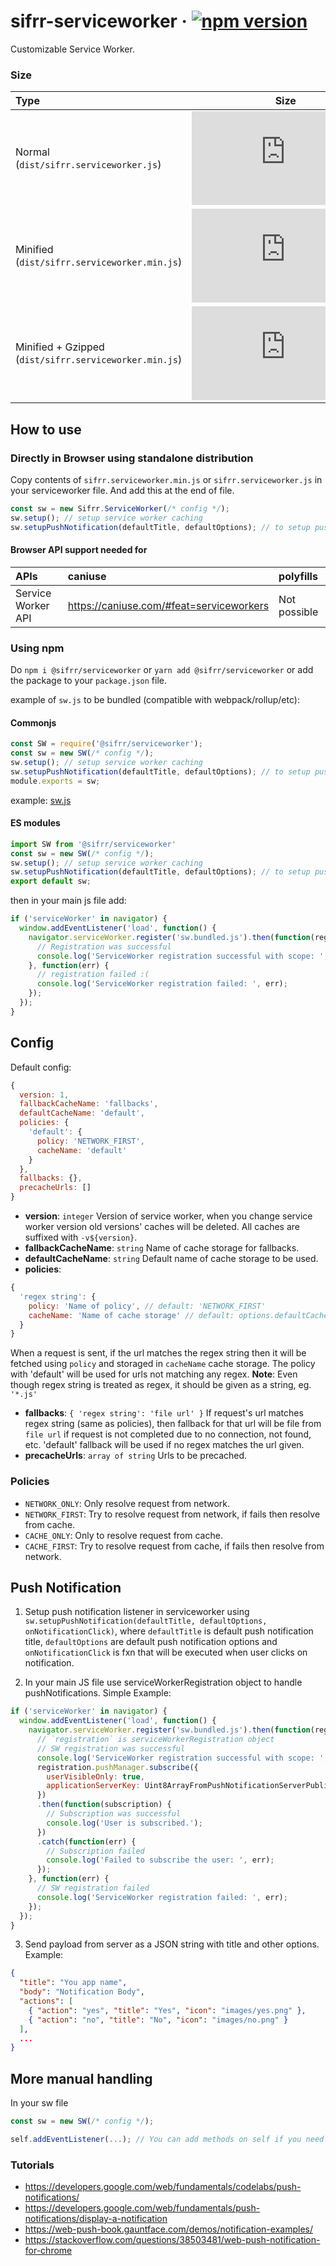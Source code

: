 # sifrr-serviceworker · [![npm version](https://img.shields.io/npm/v/@sifrr/serviceworker.svg)](https://www.npmjs.com/package/@sifrr/serviceworker)

Customizable Service Worker.

### Size

| Type                                                   |                                                                                                                                          Size                                                                                                                                          |
| :----------------------------------------------------- | :------------------------------------------------------------------------------------------------------------------------------------------------------------------------------------------------------------------------------------------------------------------------------------: |
| Normal (`dist/sifrr.serviceworker.js`)                 |                    [![Normal](https://img.badgesize.io/sifrr/sifrr/master/packages/browser/sifrr-serviceworker/dist/sifrr.serviceworker.js?maxAge=600)](https://github.com/sifrr/sifrr/blob/master/packages/browser/sifrr-serviceworker/dist/sifrr.serviceworker.js)                   |
| Minified (`dist/sifrr.serviceworker.min.js`)           |               [![Minified](https://img.badgesize.io/sifrr/sifrr/master/packages/browser/sifrr-serviceworker/dist/sifrr.serviceworker.min.js?maxAge=600)](https://github.com/sifrr/sifrr/blob/master/packages/browser/sifrr-serviceworker/dist/sifrr.serviceworker.min.js)              |
| Minified + Gzipped (`dist/sifrr.serviceworker.min.js`) | [![Minified + Gzipped](https://img.badgesize.io/sifrr/sifrr/master/packages/browser/sifrr-serviceworker/dist/sifrr.serviceworker.min.js?compression=gzip&maxAge=600)](https://github.com/sifrr/sifrr/blob/master/packages/browser/sifrr-serviceworker/dist/sifrr.serviceworker.min.js) |

## How to use

### Directly in Browser using standalone distribution

Copy contents of `sifrr.serviceworker.min.js` or `sifrr.serviceworker.js` in your serviceworker file.
And add this at the end of file.

```js
const sw = new Sifrr.ServiceWorker(/* config */);
sw.setup(); // setup service worker caching
sw.setupPushNotification(defaultTitle, defaultOptions); // to setup push event listener
```

#### Browser API support needed for

| APIs               | caniuse                                    | polyfills    |
| :----------------- | :----------------------------------------- | :----------- |
| Service Worker API | <https://caniuse.com/#feat=serviceworkers> | Not possible |

### Using npm

Do `npm i @sifrr/serviceworker` or `yarn add @sifrr/serviceworker` or add the package to your `package.json` file.

example of `sw.js` to be bundled (compatible with webpack/rollup/etc):

#### Commonjs

```js
const SW = require('@sifrr/serviceworker');
const sw = new SW(/* config */);
sw.setup(); // setup service worker caching
sw.setupPushNotification(defaultTitle, defaultOptions); // to setup push event listener
module.exports = sw;
```

example: [sw.js](./test/public/sw.js)

#### ES modules

```js
import SW from '@sifrr/serviceworker'
const sw = new SW(/* config */);
sw.setup(); // setup service worker caching
sw.setupPushNotification(defaultTitle, defaultOptions); // to setup push event listener
export default sw;
```

then in your main js file add:

```js
if ('serviceWorker' in navigator) {
  window.addEventListener('load', function() {
    navigator.serviceWorker.register('sw.bundled.js').then(function(registration) {
      // Registration was successful
      console.log('ServiceWorker registration successful with scope: ', registration.scope);
    }, function(err) {
      // registration failed :(
      console.log('ServiceWorker registration failed: ', err);
    });
  });
}
```

## Config

Default config:

```js
{
  version: 1,
  fallbackCacheName: 'fallbacks',
  defaultCacheName: 'default',
  policies: {
    'default': {
      policy: 'NETWORK_FIRST',
      cacheName: 'default'
    }
  },
  fallbacks: {},
  precacheUrls: []
}
```

-   **version**: `integer` Version of service worker, when you change service worker version old versions' caches will be deleted. All caches are suffixed with `-v${version}`.
-   **fallbackCacheName**: `string` Name of cache storage for fallbacks.
-   **defaultCacheName**: `string` Default name of cache storage to be used.
-   **policies**:

```js
{
  'regex string': {
    policy: 'Name of policy', // default: 'NETWORK_FIRST'
    cacheName: 'Name of cache storage' // default: options.defaultCacheName
  }
}
```

When a request is sent, if the url matches the regex string then it will be fetched using `policy` and storaged in `cacheName` cache storage. The policy with 'default' will be used for urls not matching any regex.
**Note**: Even though regex string is treated as regex, it should be given as a string, eg. `'*.js'`

-   **fallbacks**: `{ 'regex string': 'file url' }` If request's url matches regex string (same as policies), then fallback for that url will be file from `file url` if request is not completed due to no connection, not found, etc. 'default' fallback will be used if no regex matches the url given.
-   **precacheUrls**: `array of string` Urls to be precached.

### Policies

-   `NETWORK_ONLY`: Only resolve request from network.
-   `NETWORK_FIRST`: Try to resolve request from network, if fails then resolve from cache.
-   `CACHE_ONLY`: Only to resolve request from cache.
-   `CACHE_FIRST`: Try to resolve request from cache, if fails then resolve from network.

## Push Notification

1.  Setup push notification listener in serviceworker using
    `sw.setupPushNotification(defaultTitle, defaultOptions, onNotificationClick)`,
    where `defaultTitle` is default push notification title, `defaultOptions` are default push notification options and `onNotificationClick` is fxn that will be executed when user clicks on notification.

2.  In your main JS file use serviceWorkerRegistration object to handle pushNotifications.
    Simple Example:

```js
if ('serviceWorker' in navigator) {
  window.addEventListener('load', function() {
    navigator.serviceWorker.register('sw.bundled.js').then(function(registration) {
      // `registration` is serviceWorkerRegistration object
      // SW registration was successful
      console.log('ServiceWorker registration successful with scope: ', registration.scope);
      registration.pushManager.subscribe({
        userVisibleOnly: true,
        applicationServerKey: Uint8ArrayFromPushNotificationServerPublicKey
      })
      .then(function(subscription) {
        // Subscription was successful
        console.log('User is subscribed.');
      })
      .catch(function(err) {
        // Subscription failed
        console.log('Failed to subscribe the user: ', err);
      });
    }, function(err) {
      // SW registration failed
      console.log('ServiceWorker registration failed: ', err);
    });
  });
}
```

3.  Send payload from server as a JSON string with title and other options.
    Example:

```json
{
  "title": "You app name",
  "body": "Notification Body",
  "actions": [
    { "action": "yes", "title": "Yes", "icon": "images/yes.png" },
    { "action": "no", "title": "No", "icon": "images/no.png" }
  ],
  ...
}
```

## More manual handling
In your sw file
```js
const sw = new SW(/* config */);

self.addEventListener(...); // You can add methods on self if you need
```

### Tutorials

-   <https://developers.google.com/web/fundamentals/codelabs/push-notifications/>
-   <https://developers.google.com/web/fundamentals/push-notifications/display-a-notification>
-   <https://web-push-book.gauntface.com/demos/notification-examples/>
-   <https://stackoverflow.com/questions/38503481/web-push-notification-for-chrome>
